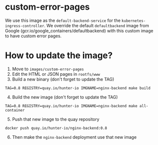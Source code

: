 # custom-error-pages

We use this image as the `default-backend-service` for the `kubernetes-ingress-controller`. We override the default `defaultbackend` image from Google (gcr.io/google_containers/defaultbackend) with this custom image to have custom error pages.

# How to update the image?

1. Move to `images/custom-error-pages`
2. Edit the HTML or JSON pages in `rootfs/www`
3. Build a new binary (don't forget to update the TAG)
```
TAG=0.8 REGISTRY=quay.io/hunter-io IMGNAME=nginx-backend make build
```
4. Build the new image (don't forget to update the TAG)
```
TAG=0.8 REGISTRY=quay.io/hunter-io IMGNAME=nginx-backend make all-container
```
5. Push that new image to the quay repository
```
docker push quay.io/hunter-io/nginx-backend:0.8
```
6. Then make the `nginx-backend` deployment use that new image
